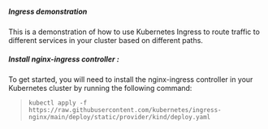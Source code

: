 
##### Ingress demonstration

This is a demonstration of how to use Kubernetes Ingress to route traffic to different services in your cluster based on different paths.

##### Install nginx-ingress controller :

To get started, you will need to install the nginx-ingress controller in your Kubernetes cluster by running the following command:

> `kubectl apply -f https://raw.githubusercontent.com/kubernetes/ingress-nginx/main/deploy/static/provider/kind/deploy.yaml`
